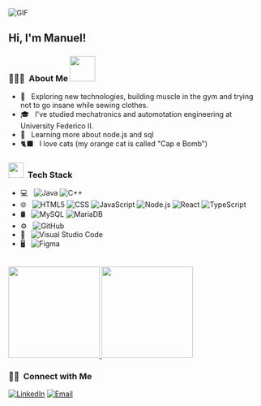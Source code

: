 


<img align="center" alt="GIF" src="https://raw.githubusercontent.com/JoeyBling/JoeyBling/master/pic/pusheencode.gif" />



<h2> Hi, I'm Manuel!</h2>

<h3> 👨🏻‍💻 &nbsp;About Me <img src="https://media.giphy.com/media/VgCDAzcKvsR6OM0uWg/giphy.gif" width="50"> </h3>

- 🤔 &nbsp; Exploring new technologies, building muscle in the gym and trying not to go insane while sewing clothes.
- 🎓 &nbsp; I've studied mechatronics and automotation engineering at University Federico II.
- 🌱 &nbsp; Learning more about node.js and sql
- 🐈‍⬛ &nbsp; I love cats (my orange cat is called "Cap e Bomb")

<h3> <img src="https://media.giphy.com/media/WUlplcMpOCEmTGBtBW/giphy.gif" width="30"> &nbsp;Tech Stack</h3> 

- 💻 &nbsp;
  ![Java](https://img.shields.io/badge/-Java-333333?style=flat&logo=Java&logoColor=007396)
  ![C++](https://img.shields.io/badge/-C++-333333?style=flat&logo=C%2B%2B&logoColor=00599C)  
- 🌐 &nbsp;
  ![HTML5](https://img.shields.io/badge/-HTML5-333333?style=flat&logo=HTML5)
  ![CSS](https://img.shields.io/badge/-CSS-333333?style=flat&logo=CSS3&logoColor=1572B6)
  ![JavaScript](https://img.shields.io/badge/-JavaScript-333333?style=flat&logo=javascript)
  ![Node.js](https://img.shields.io/badge/-Node.js-333333?style=flat&logo=node.js)
  ![React](https://img.shields.io/badge/-React-333333?style=flat&logo=react)
  ![TypeScript](https://img.shields.io/badge/-TypeScript-333333?style=flat&logo=typescript)
- 🛢 &nbsp;
  ![MySQL](https://img.shields.io/badge/-MySQL-333333?style=flat&logo=mysql)
  ![MariaDB](https://img.shields.io/badge/-MariaDB-333333?style=flat&logo=mariadb)
- ⚙️ &nbsp;
  ![GitHub](https://img.shields.io/badge/-GitHub-333333?style=flat&logo=github)
- 🔧 &nbsp;
  ![Visual Studio Code](https://img.shields.io/badge/-Visual%20Studio%20Code-333333?style=flat&logo=visual-studio-code&logoColor=007ACC)
- 🖥 &nbsp;
  ![Figma](https://img.shields.io/badge/-Figma-333333?style=flat&logo=figma)

<br/>

<a href="https://github.com/AVS1508">
  <img height="180em" src="https://github-readme-stats.vercel.app/api?username=ManueLomaglio&theme=buefy&show_icons=true" />
  <img height="180em" src="https://github-readme-stats.vercel.app/api/top-langs/?username=ManueLomaglio&theme=buefy&layout=compact" />
</a>

<br/>

<h3> 🤝🏻 &nbsp;Connect with Me </h3>

<p align="center">

<a href="https://www.linkedin.com/in/manuel-lomaglio-3b68b5348/"><img alt="LinkedIn" src="https://img.shields.io/badge/LinkedIn-Manuel%20Lomaglio%20-blue?style=flat-square&logo=linkedin"></a>
<a href="manuelomaglio@gmail.com"><img alt="Email" src="https://img.shields.io/badge/Email-manuelomaglio@gmail.com-blue?style=flat-square&logo=gmail"></a>
</p>


